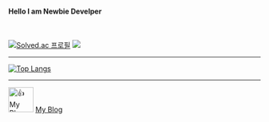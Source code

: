 #### Hello I am Newbie Develper

<br/>

[![Solved.ac
프로필](http://mazassumnida.wtf/api/v2/generate_badge?boj=maro3534)](https://solved.ac/maro3534)
<img src="http://mazandi.herokuapp.com/api?handle=maro3534&theme=warm"/>

<hr/>

[![Top Langs](https://github-readme-stats.vercel.app/api/top-langs/?username=JMespoir)](https://github.com/JMespoir/github-readme-stats)


<hr/>

<img src="https://velopert.com/wp-content/uploads/2018/09/velog.png" width="50px" height="50px" title="" alt="👍My Blog"></img>
[My Blog][blogLink]

[blogLink]: https://velog.io/@maro3534 "Go MyBlog"

<br/>

